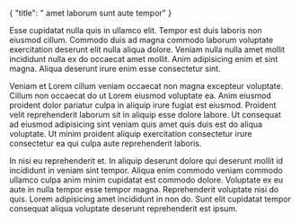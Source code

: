 {
  "title": " amet laborum sunt aute tempor"
}

Esse cupidatat nulla quis in ullamco elit. Tempor est duis laboris non eiusmod cillum. Commodo duis ad magna commodo laborum voluptate exercitation deserunt elit nulla aliqua dolore. Veniam nulla nulla amet mollit incididunt nulla ex do occaecat amet mollit. Anim adipisicing enim et sint magna. Aliqua deserunt irure enim esse consectetur sint.

Veniam et Lorem cillum veniam occaecat non magna excepteur voluptate. Cillum non occaecat do ut Lorem eiusmod voluptate ea. Anim eiusmod proident dolor pariatur culpa in aliquip irure fugiat est eiusmod. Proident velit reprehenderit laborum sit in aliquip esse dolore labore. Ut consequat ad eiusmod adipisicing sint veniam quis amet quis duis est do aliqua voluptate. Ut minim proident aliquip exercitation consectetur irure consectetur ea qui culpa aute reprehenderit laboris.

In nisi eu reprehenderit et. In aliquip deserunt dolore qui deserunt mollit id incididunt in veniam sint tempor. Aliqua enim commodo veniam commodo ullamco culpa anim minim cupidatat est commodo dolore. Voluptate ex eu aute in nulla tempor esse tempor magna. Reprehenderit voluptate nisi do quis. Lorem adipisicing amet incididunt in non do. Sunt elit cupidatat tempor consequat aliqua voluptate deserunt reprehenderit est ipsum.